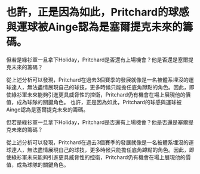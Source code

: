 #  也許，正是因為如此，Pritchard的球感與運球被Ainge認為是塞爾提克未來的籌碼。

 但若是綠衫軍一旦拿下Holiday，Pritchard是否還有上場機會？他是否還是塞爾提克未來的籌碼？

 從上述分析可以發現，Pritchard在過去3個賽季的發展就像是一名被體系埋沒的運球達人，無法盡情展現自己的球技，更多時候只能擔任底角蹲點的角色。因此，即使綠衫軍未來能夠引進更具威脅性的控衛，Pritchard仍有機會在場上展現他的價值，成為球隊的關鍵角色。 
  也許，正是因為如此，Pritchard的球感與運球被Ainge認為是塞爾提克未來的籌碼。

 但若是綠衫軍一旦拿下Holiday，Pritchard是否還有上場機會？他是否還是塞爾提克未來的籌碼？

 從上述分析可以發現，Pritchard在過去3個賽季的發展就像是一名被體系埋沒的運球達人，無法盡情展現自己的球技，更多時候只能擔任底角蹲點的角色。因此，即使綠衫軍未來能夠引進更具威脅性的控衛，Pritchard仍有機會在場上展現他的價值，成為球隊的關鍵角色。